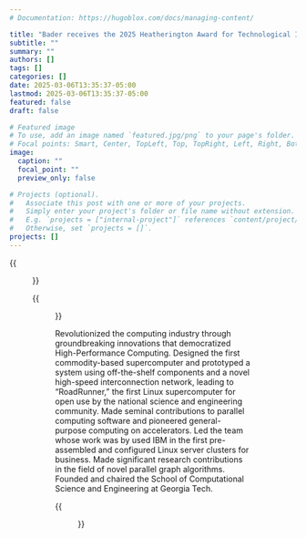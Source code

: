 ```yaml
---
# Documentation: https://hugoblox.com/docs/managing-content/

title: "Bader receives the 2025 Heatherington Award for Technological Innovation"
subtitle: ""
summary: ""
authors: []
tags: []
categories: []
date: 2025-03-06T13:35:37-05:00
lastmod: 2025-03-06T13:35:37-05:00
featured: false
draft: false

# Featured image
# To use, add an image named `featured.jpg/png` to your page's folder.
# Focal points: Smart, Center, TopLeft, Top, TopRight, Left, Right, BottomLeft, Bottom, BottomRight.
image:
  caption: ""
  focal_point: ""
  preview_only: false

# Projects (optional).
#   Associate this post with one or more of your projects.
#   Simply enter your project's folder or file name without extension.
#   E.g. `projects = ["internal-project"]` references `content/project/deep-learning/index.md`.
#   Otherwise, set `projects = []`.
projects: []
---
```


{{<figure src="Rena_Youngblood-David_Bader.jpg" caption="Congratulations to the 2025 Hall of Fame inductees at Mimms Museum of Technology and Art (formerly Computer Museum of America). Executive Director, Rena Youngblood had the honor of presenting each person with their award at the BYTE25 annual fundraiser held Thursday, March 6th. Thank you David A. Bader, PhD, Dan Bricklin, and John Yates for joining us. This world would be a different place without you—your innovations, your willingness to collaborate, and your commitment to paying it forward.">}}

{{<figure src="Bader-Heatherington.jpg" caption="Bader receives the Heatherington Award for Technological Innovation at the Mimms Museum for Technology and Art, 6 March 2025.">}}

Revolutionized the computing industry through groundbreaking innovations that democratized High-Performance Computing. Designed the first commodity-based supercomputer and prototyped a system using off-the-shelf components and a novel high-speed interconnection network, leading to “RoadRunner,” the first Linux supercomputer for open use by the national science and engineering community. Made seminal contributions to parallel computing software and pioneered general-purpose computing on accelerators. Led the team whose work was by used IBM in the first pre-assembled and configured Linux server clusters for business. Made significant research contributions in the field of novel parallel graph algorithms. Founded and chaired the School of Computational Science and Engineering at Georgia Tech.

{{<figure src="Mimms.png">}}
